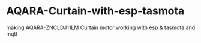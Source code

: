 # AQARA-Curtain-with-esp-tasmota
making AQARA-ZNCLDJ11LM Curtain motor working with esp &amp; tasmota and mqtt
